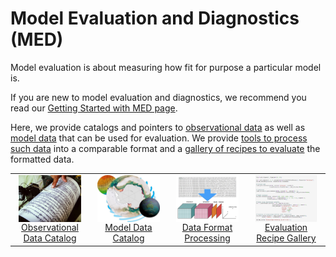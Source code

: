 # Model Evaluation and Diagnostics (MED)

Model evaluation is about measuring how fit for purpose a particular model is.

If you are new to model evaluation and diagnostics, we recommend you read our [Getting Started with MED page](./model_evaluation_getting_started.md).

Here, we provide catalogs and pointers to [observational data](./model_evaluation_observational_catalogs.md) as well as [model data](./model_evaluation_model_catalogs/index.md) that can be used for evaluation. We provide [tools to process such data](./model_evaluation_data_processing.md) into a comparable format and a [gallery of recipes to evaluate](https://medportal.herokuapp.com/models/published) the formatted data.

<table class="center">
<tr>
<td width="24%">
    <div align='center' width="100%" ><a href="./model_evaluation_observational_catalogs.md"><img align="center" width="90%" src="../assets/model_evaluation/model_evaluation_obs_catalog.jpg" alt="A picture of a seismograph recording seismic waves during an earthquake visualises the link to our Observational Data Catalog. Image credit: Wf Sihardian—EyeEm/Getty Images" title="Image credit: Wf Sihardian—EyeEm/Getty Images">Observational Data Catalog</img></a>
</td>
<td width="24%">
    <div align='center' width="100%" ><a href="./model_evaluation_model_catalogs/index.md"><img align="center" width="90%" src="../assets/model_evaluation/model_evaluation_model_catalog.jpg" alt="" >Model Data Catalog</img></a>
</td>
<td width="24%">
    <div align='center' width="100%" ><a href="./model_evaluation_data_processing.md"><img align="center" width="90%" src="../assets/model_evaluation/model_evaluation_formatting.jpg" alt="A picture visualising the conversion of data in text columns into a useful python xarray data format. Image credit: https://support.solarwinds.com and https://i.stack.imgur.com/" title="Image credit: https://support.solarwinds.com and https://i.stack.imgur.com/">Data Format Processing</img></a>
</td>
<td width="24%">
    <div align='center' width="100%" ><a href="./model_evaluation_recipe_gallery.md"><img align="center" width="90%" src="../assets/model_evaluation/model_evaluation_recipe.jpg" alt="A code snippet from the COSIMA documented recipes. Image credit: https://github.com/COSIMA/cosima-recipes" title="Image credit: https://github.com/COSIMA/cosima-recipes">Evaluation Recipe Gallery</img></a>
</td>
</tr>
</table>